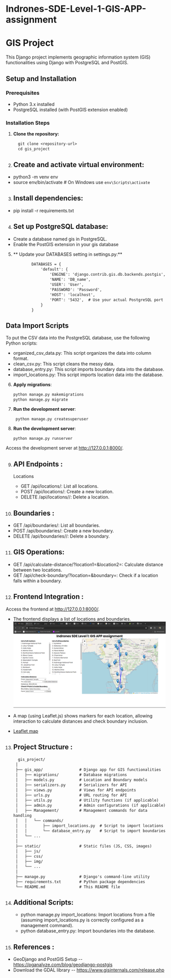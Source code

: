# Indrones-SDE-Level-1-GIS-APP-assignment

# GIS Project

This Django project implements geographic information system (GIS) functionalities using Django with PostgreSQL and PostGIS.

## Setup and Installation

### Prerequisites

- Python 3.x installed
- PostgreSQL installed (with PostGIS extension enabled)

### Installation Steps

1. **Clone the repository:**

         git clone <repository-url>
         cd gis_project

2. ## Create and activate virtual environment:
- python3 -m venv env
- source env/bin/activate   # On Windows use `env\Scripts\activate`

3. ##  Install dependencies:
- pip install -r requirements.txt

4. ## Set up PostgreSQL database:

- Create a database named gis in PostgreSQL.
- Enable the PostGIS extension in your gis database

5. ** Update your DATABASES setting in settings.py:**

      
               DATABASES = {
                   'default': {
                       'ENGINE': 'django.contrib.gis.db.backends.postgis',
                       'NAME': 'DB_name',
                       'USER': 'User',
                       'PASSWORD': 'Password',
                       'HOST': 'localhost',
                       'PORT': '5432',  # Use your actual PostgreSQL port
                   }
               }
      

## Data Import Scripts
 To put the CSV data into the PostgreSQL database, use the following Python scripts:
- organized_csv_data.py: This script organizes the data into column format.
- clean_csv.py: This script cleans the messy data.
- database_entry.py: This script imports boundary data into the database.
- import_locations.py: This script imports location data into the database.
  
  
6. **Apply migrations**:

      
       python manage.py makemigrations
       python manage.py migrate

7. **Run the development server**:

        
        python manage.py createsuperuser
        
8. **Run the development server**:

       python manage.py runserver

Access the development server at http://127.0.0.1:8000/.

9. ## API Endpoints :
   Locations
   - GET /api/locations/: List all locations.
   - POST /api/locations/: Create a new location.
   - DELETE /api/locations/<id>/: Delete a location.

10. ## Boundaries :

   - GET /api/boundaries/: List all boundaries.
   - POST /api/boundaries/: Create a new boundary.
   - DELETE /api/boundaries/<id>/: Delete a boundary.

11. ## GIS Operations:

   - GET /api/calculate-distance/?location1=<id>&location2=<id>: Calculate distance between two locations.
   - GET /api/check-boundary/?location=<id>&boundary=<id>: Check if a location falls within a boundary.
     
12. ## Frontend Integration :
   Access the frontend at http://127.0.0.1:8000/.
   
   - The frontend displays a list of locations and boundaries.
     ![Assessment Screenshot](gis_project/static/assest/style/assesment.png)

   - A map (using Leaflet.js) shows markers for each location, allowing interaction to calculate distances and check boundary inclusion.

   -  [Leaflet map](gis_project/static/assest/style/map.png)
     
     
13. ## Project Structure :

          
          gis_project/
         │
         ├── gis_app/                # Django app for GIS functionalities
         │   ├── migrations/         # Database migrations
         │   ├── models.py           # Location and Boundary models
         │   ├── serializers.py      # Serializers for API
         │   ├── views.py            # Views for API endpoints
         │   ├── urls.py             # URL routing for API
         │   ├── utils.py            # Utility functions (if applicable)
         │   ├── admin.py            # Admin configurations (if applicable)
         │   ├── Management/         # Management commands for data handling
         │   │   └── commands/
         │   │       ├── import_locations.py  # Script to import locations
         │   │       └── database_entry.py    # Script to import boundaries
         │   └── ...
         │
         ├── static/                 # Static files (JS, CSS, images)
         │   ├── js/
         │   ├── css/
         │   ├── img/
         │   └── ...
         │
         ├── manage.py               # Django's command-line utility
         ├── requirements.txt        # Python package dependencies
         └── README.md               # This README file

14. ## Additional Scripts:
    - python manage.py import_locations: Import locations from a file (assuming import_locations.py is correctly configured as a management command).
    - python database_entry.py: Import boundaries into the database.

15. ## References :

- GeoDjango and PostGIS Setup -- https://pganalyze.com/blog/geodjango-postgis
- Download the GDAL library  -- https://www.gisinternals.com/release.php
